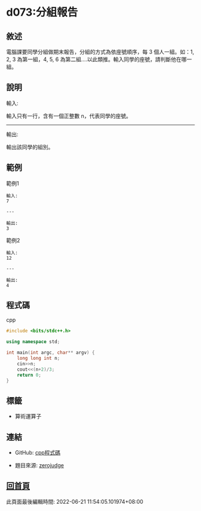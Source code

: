 # d073:分組報告

## 敘述

電腦課要同學分組做期末報告，分組的方式為依座號順序，每 3 個人一組。如：1, 2, 3 為第一組，4, 5, 6 為第二組….以此類推。輸入同學的座號，請判斷他在哪一組。


## 說明

輸入:

輸入只有一行，含有一個正整數 n，代表同學的座號。

---

輸出:

輸出該同學的組別。

## 範例
範例1

```
輸入:
7

---

輸出:
3

```
範例2

```
輸入:
12

---

輸出:
4

```

## 程式碼
cpp

```cpp
#include <bits/stdc++.h>

using namespace std;

int main(int argc, char** argv) {
	long long int n;
	cin>>n;
	cout<<(n+2)/3;
	return 0;
}


```

## 標籤
- 算術運算子


## 連結
- GitHub: [cpp程式碼](https://github.com/henryleecode23/solve_record/blob/main/zerojudge/d073/main.cpp)


- 題目來源: [zerojudge](https://zerojudge.tw/ShowProblem?problemid=d073)

## [回首頁](https://henryleecode23.github.io/solve_record/)

此頁面最後編輯時間: 2022-06-21 11:54:05.101974+08:00
